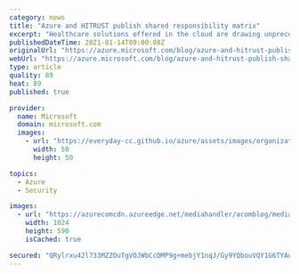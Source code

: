 ```yaml
---
category: news
title: "Azure and HITRUST publish shared responsibility matrix"
excerpt: "Healthcare solutions offered in the cloud are drawing unprecedented attention today with the ongoing global pandemic and the accompanying need for social distancing."
publishedDateTime: 2021-01-14T09:00:08Z
originalUrl: "https://azure.microsoft.com/blog/azure-and-hitrust-publish-shared-responsibility-matrix/"
webUrl: "https://azure.microsoft.com/blog/azure-and-hitrust-publish-shared-responsibility-matrix/"
type: article
quality: 89
heat: 89
published: true

provider:
  name: Microsoft
  domain: microsoft.com
  images:
    - url: "https://everyday-cc.github.io/azure/assets/images/organizations/microsoft.com-50x50.jpg"
      width: 50
      height: 50

topics:
  - Azure
  - Security

images:
  - url: "https://azurecomcdn.azureedge.net/mediahandler/acomblog/media/Default/blog/23d51787-38ef-40d0-b2ea-8e48d0b6b6ef.png"
    width: 1024
    height: 590
    isCached: true

secured: "QRylrxu42l733MZZOuTgVOJWbCcDMP9g+mebjY1nqJ/Gy9YQbouVQY1G6TYAu3RltGt8/DQzdPMuDhddG26kP1WNqZzRGegyUnnfz04ZGvsahlnYNcZZmJxUUlOjebdpsSNHumqrjnfzXBAc+4UL0FVOBBugyPdc5MAYGBs2V59Cc0TuRiK5ZrX9E+AMJg5GLIgQcVm3Plbvmg1DJPv7tpTCA1OmWhZ6qImxGv1pIeggLgKsqFaqPq+6I9WDA0i20BNmYqRF+plzFOzRgwA+P+57KM7o0excKQSjJlL+9XryhaNonM/eaElAxchZXandx/ctSFQLoDZtkr3qdMuzx2WtWvIlmdL4/Zp5irHleys=;jCFil/H3+bIFV+Qqgdl/9A=="
---
```


